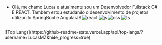 - Olá, me chamo Lucas e atualmente sou um Desenvolvedor Fullstack C# E REACT. Também estou estudando
o desenvolvimento de projetos utilizando SpringBoot e AngularJS
![react](https://github.com/LucasMZ/LucasMZ/assets/92659220/ca890bcf-de23-4f2a-88c3-ac6e11ebdcf4)
![js](https://github.com/LucasMZ/LucasMZ/assets/92659220/615aecd7-de16-4b15-a7e3-f5b5b280d851)
![css](https://github.com/LucasMZ/LucasMZ/assets/92659220/1896d4d2-5b1d-43e1-8789-71846b5bc20a)
![ts](https://github.com/LucasMZ/LucasMZ/assets/92659220/6d9f0363-b15c-4938-9d3b-69429235019b)
<br>
![Top Langs](https://github-readme-stats.vercel.app/api/top-langs/?username=LucasMZ&hide_progress=true)

